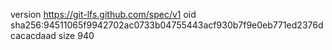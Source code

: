 version https://git-lfs.github.com/spec/v1
oid sha256:94511065f9942702ac0733b04755443acf930b7f9e0eb771ed2376dcacacdaad
size 940
